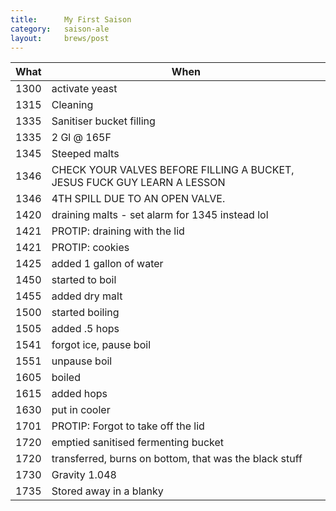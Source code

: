 ```yaml
---
title:      My First Saison
category:   saison-ale
layout:     brews/post
---
```


What|When
----|----
1300|activate yeast
1315|Cleaning
1335|Sanitiser bucket filling
1335|2 Gl @ 165F
1345|Steeped malts
1346|CHECK YOUR VALVES BEFORE FILLING A BUCKET, JESUS FUCK GUY LEARN A LESSON
1346|4TH SPILL DUE TO AN OPEN VALVE.
1420|draining malts - set alarm for 1345 instead lol
1421|PROTIP: draining with the lid
1421|PROTIP: cookies
1425|added 1 gallon of water
1450|started to boil
1455|added dry malt
1500|started boiling
1505|added .5 hops
1541|forgot ice, pause boil
1551|unpause boil
1605|boiled
1615|added hops
1630|put in cooler
1701|PROTIP: Forgot to take off the lid
1720|emptied sanitised fermenting bucket
1720|transferred, burns on bottom, that was the black stuff
1730|Gravity 1.048
1735|Stored away in a blanky

